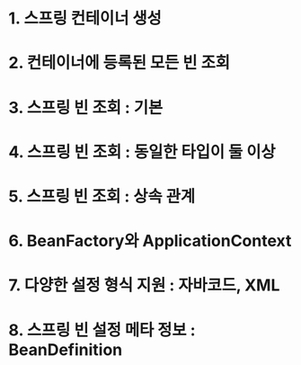 # 1. 스프링 컨테이너 생성

# 2. 컨테이너에 등록된 모든 빈 조회

# 3. 스프링 빈 조회 : 기본

# 4. 스프링 빈 조회 : 동일한 타입이 둘 이상

# 5. 스프링 빈 조회 : 상속 관계

# 6. BeanFactory와 ApplicationContext

# 7. 다양한 설정 형식 지원 : 자바코드, XML

# 8. 스프링 빈 설정 메타 정보 : BeanDefinition